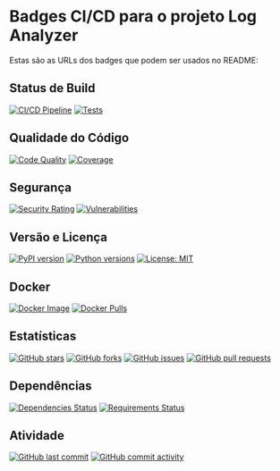 # Badges CI/CD para o projeto Log Analyzer

Estas são as URLs dos badges que podem ser usados no README:

## Status de Build
[![CI/CD Pipeline](https://github.com/henrilopes1/log-analyzer/workflows/CI%2FCD%20Pipeline/badge.svg)](https://github.com/henrilopes1/log-analyzer/actions/workflows/ci.yml)
[![Tests](https://img.shields.io/github/actions/workflow/status/henrilopes1/log-analyzer/ci.yml?label=tests)](https://github.com/henrilopes1/log-analyzer/actions/workflows/ci.yml)

## Qualidade do Código
[![Code Quality](https://img.shields.io/codeclimate/maintainability/henrilopes1/log-analyzer)](https://codeclimate.com/github/henrilopes1/log-analyzer/maintainability)
[![Coverage](https://img.shields.io/codecov/c/github/henrilopes1/log-analyzer)](https://codecov.io/gh/henrilopes1/log-analyzer)

## Segurança
[![Security Rating](https://img.shields.io/sonarcloud/security_rating/henrilopes1_log-analyzer)](https://sonarcloud.io/summary/new_code?id=henrilopes1_log-analyzer)
[![Vulnerabilities](https://img.shields.io/sonarcloud/vulnerabilities/henrilopes1_log-analyzer)](https://sonarcloud.io/summary/new_code?id=henrilopes1_log-analyzer)

## Versão e Licença
[![PyPI version](https://badge.fury.io/py/log-analyzer-cyber.svg)](https://badge.fury.io/py/log-analyzer-cyber)
[![Python versions](https://img.shields.io/pypi/pyversions/log-analyzer-cyber.svg)](https://pypi.org/project/log-analyzer-cyber/)
[![License: MIT](https://img.shields.io/badge/License-MIT-yellow.svg)](https://opensource.org/licenses/MIT)

## Docker
[![Docker Image](https://img.shields.io/docker/image-size/henrilopes1/log-analyzer/latest)](https://hub.docker.com/r/henrilopes1/log-analyzer)
[![Docker Pulls](https://img.shields.io/docker/pulls/henrilopes1/log-analyzer)](https://hub.docker.com/r/henrilopes1/log-analyzer)

## Estatísticas
[![GitHub stars](https://img.shields.io/github/stars/henrilopes1/log-analyzer?style=social)](https://github.com/henrilopes1/log-analyzer/stargazers)
[![GitHub forks](https://img.shields.io/github/forks/henrilopes1/log-analyzer?style=social)](https://github.com/henrilopes1/log-analyzer/network/members)
[![GitHub issues](https://img.shields.io/github/issues/henrilopes1/log-analyzer)](https://github.com/henrilopes1/log-analyzer/issues)
[![GitHub pull requests](https://img.shields.io/github/issues-pr/henrilopes1/log-analyzer)](https://github.com/henrilopes1/log-analyzer/pulls)

## Dependências
[![Dependencies Status](https://img.shields.io/librariesio/github/henrilopes1/log-analyzer)](https://libraries.io/github/henrilopes1/log-analyzer)
[![Requirements Status](https://requires.io/github/henrilopes1/log-analyzer/requirements.svg?branch=main)](https://requires.io/github/henrilopes1/log-analyzer/requirements/?branch=main)

## Atividade
[![GitHub last commit](https://img.shields.io/github/last-commit/henrilopes1/log-analyzer)](https://github.com/henrilopes1/log-analyzer/commits/main)
[![GitHub commit activity](https://img.shields.io/github/commit-activity/m/henrilopes1/log-analyzer)](https://github.com/henrilopes1/log-analyzer/graphs/commit-activity)